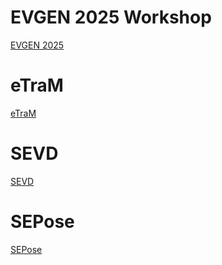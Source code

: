# EVGEN 2025 Workshop
[EVGEN 2025](https://eventbasedvision.github.io/EVGEN2025)

# eTraM

[eTraM](https://eventbasedvision.github.io/eTraM)

# SEVD

[SEVD](https://eventbasedvision.github.io/SEVD)

# SEPose

[SEPose](https://eventbasedvision.github.io/SEPose)
